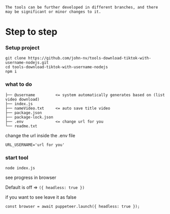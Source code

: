 ```
The tools can be further developed in different branches, and there may be significant or minor changes to it.
```

# Step to step
### Setup project
```
git clone https://github.com/john-nv/tools-download-tiktok-with-username-nodejs.git
cd tools-download-tiktok-with-username-nodejs
npm i
```
### what to do

```
├── @username         <= system automatically generates based on (list video download)
├── index.js
├── nameVideo.txt     <= auto save title video
├── package.json
├── package-lock.json
├── .env              <= change url for you
└── readme.txt
```

change the url inside the .env file

```
URL_USERNAME='url for you'
```

### start tool

```
node index.js 
```

see progress in browser

Default is off => ```({ headless: true })```

if you want to see leave it as false

```
const browser = await puppeteer.launch({ headless: true });
```